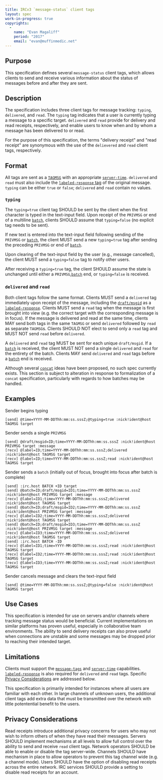 ```yaml
---
title: IRCv3 `message-status` client tags
layout: spec
work-in-progress: true
copyrights:
  -
    name: "Evan Magaliff"
    period: "2017"
    email: "evan@muffinmedic.net"
---
```

## Purpose
This specification defines several `message-status` client tags, which allows clients to send and receive various information about the status of messages before and after they are sent.

## Description
The specification includes three client tags for message tracking: `typing`, `delivered`, and `read`. The `typing` tag indicates that a user is currently typing a message to a specific target. `delivered` and `read` provide for delivery and read receipts, respectively, and enable users to know when and by whom a message has been delivered to or read.

For the purpose of this specification, the terms "delivery receipt" and "read receipt" are synonymous with the use of the `delievered` and `read` client tags, respectively.

## Format
All tags are sent as a [`TAGMSG`][tags] with an appropriate [`server-time`][time]. `delivered` and `read` must also include the [`labeled-response` tag][labels] of the original message. `typing` can be either `true` or `false`; `delivered` and `read` contain no values.

### `typing`
The `typing=true` client tag SHOULD be sent by the client when the first character is typed in the text-input field. Upon receipt of the `PRIVMSG` or end of a multiline [`batch`][batch], clients SHOULD assume that `typing=false` (no explicit tag needs to be sent).

If new text is entered into the text-input field following sending of the `PRIVMSG` or [`batch`][batch], the client MUST send a new `typing=true` tag after sending the preceding `PRIVMSG` or end of [`batch`][batch].

Upon clearing of the text-input field by the user (e.g., message cancelled), the client MUST send a `typing=false` tag to notify other users.

After receiving a `typing=true` tag, the client SHOULD assume the state is unchanged until either a `PRIVMSG`,[`batch`][batch] end, or `typing=false` is received.

### `delivered` and `read`
Both client tags follow the same format. Clients MUST send a `delivered` tag immediately upon receipt of the message, including the [`draft/msgid`][id] as a [`labeled-response`][labels]. Clients MUST send a `read` tag when the message is first brought into view (e.g. the correct target with the corresponding message is in focus). If the message is delivered and read at the same time, clients MAY send both tags in the same `TAGMSG` or send `delivered` followed by `read` as separate `TAGMSG`s. Clients SHOULD NOT elect to send only a `read` tag and MUST NOT send `read` before `delivered`.

A `delivered` and `read` tag MUST be sent for each unique `draft/msgid`. If a [`batch`][batch] is received, the client MUST NOT send a single `delivered` and `read` for the entirety of the batch. Clients MAY send `delivered` and `read` tags before a [`batch`][batch] end is received.

Although several [`concat`][concat] ideas have been proposed, no such spec currently exists. This section is subject to alteration in response to formalization of a `concat` specification, particularly with regards to how batches may be handled.

## Examples
Sender begins typing

    [send] @time=YYYY-MM-DDThh:mm:ss.sssZ;@typing=true :nick!ident@host TAGMSG target

Sender sends a single `PRIVMSG`
    
    [send] @draft/msgid=ID;time=YYYY-MM-DDThh:mm:ss.sssZ :nick!ident@host PRIVMSG target :message
    [recv] @label=ID;time=YYYY-MM-DDThh:mm:ss.sssZ;delivered :nick!ident@host TAGMSG target
    [recv] @label=ID;time=YYYY-MM-DDThh:mm:ss.sssZ;read :nick!ident@host TAGMSG target

Sender sends a `batch` (initially out of focus, brought into focus after batch is complete)

    [send] :irc.host BATCH +ID target
    [send] @batch=ID;draft/msgid=ID1;time=YYYY-MM-DDThh:mm:ss.sssZ :nick!ident@host PRIVMSG target :message
    [recv] @label=ID1;time=YYYY-MM-DDThh:mm:ss.sssZ;delivered :nick!ident@host TAGMSG target
    [send] @batch=ID;draft/msgid=ID2;time=YYYY-MM-DDThh:mm:ss.sssZ :nick!ident@host PRIVMSG target :message
    [recv] @label=ID2;time=YYYY-MM-DDThh:mm:ss.sssZ;delivered :nick!ident@host TAGMSG target
    [send] @batch=ID;draft/msgid=ID3;time=YYYY-MM-DDThh:mm:ss.sssZ :nick!ident@host PRIVMSG target :message
    [recv] @label=ID3;time=YYYY-MM-DDThh:mm:ss.sssZ;delivered :nick!ident@host TAGMSG target
    [send] :irc.host BATCH -ID
    [recv] @label=ID1;time=YYYY-MM-DDThh:mm:ss.sssZ;read :nick!ident@host TAGMSG target
    [recv] @label=ID2;time=YYYY-MM-DDThh:mm:ss.sssZ;read :nick!ident@host TAGMSG target
    [recv] @label=ID3;time=YYYY-MM-DDThh:mm:ss.sssZ;read :nick!ident@host TAGMSG target

Sender cancels message and clears the text-input field

    [send] @time=YYYY-MM-DDThh:mm:ss.sssZ;@typing=false :nick!ident@host TAGMSG target

## Use Cases
This specification is intended for use on servers and/or channels where tracking message status would be beneficial. Current implementations on similar platforms has proven useful, especially in collaborative team environments. The ability to send delivery receipts can also prove useful when connections are unstable and some messages may be dropped prior to reaching their intended target.

## Limitations
Clients must support the [`message-tags`][tags] and [`server-time`][time] capabilities. [`labeled-response`][labels] is also required for `delivered` and `read` tags. Specific [Privacy Considerations](#privacy-considerations) are addressed below.

This specification is primarily intended for instances where all users are familiar with each other. In large channels of unknown users, the additional client tags add extra data that must be transmitted over the network with little potentential benefit to the users.

## Privacy Considerations
Read receipts introduce additional privacy concerns for users who may not wish to inform others of when they have read their messages. Servers SHOULD implement mechanisms at all levels to allow full control over the ability to send and receive `read` client tags. Network operators SHOULD be able to enable or disable the tag server-wide. Channels SHOULD have mechanism in place to allow operators to prevent this tag channel wide (e.g. a channel mode). Users SHOULD have the option of disabling read receipts across the entire network. IRC services SHOULD provide a setting to disable read receipts for an account.

[batch]: http://ircv3.net/specs/extensions/batch-3.2.html
[concat]: https://github.com/ircv3/ircv3-specifications/issues/208#issuecomment-285516349
[id]: http://ircv3.net/specs/extensions/message-ids.html
[labels]: http://ircv3.net/specs/extensions/labeled-response.html
[tags]: http://ircv3.net/specs/core/message-tags-3.3.html
[time]: http://ircv3.net/specs/extensions/server-time-3.2.html